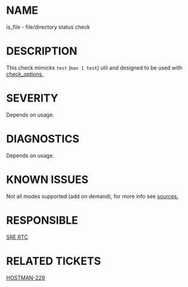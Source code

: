 # NAME

is\_file - file/directory status check

# DESCRIPTION

This check mimicks `test` (`man 1 test`) util and designed to be used with
[check\_options.](https://wiki.yandex-team.ru/sm/juggler/juggler-client/#parametrizacijaproveroknastoroneservera)

# SEVERITY

Depends on usage.

# DIAGNOSTICS

Depends on usage.

# KNOWN ISSUES

Not all modes supported (add on demand), for more info see
[sources.](https://a.yandex-team.ru/arc/trunk/arcadia/infra/rtc/juggler/bundle/checks/is_file/__init__.py)

# RESPONSIBLE

[SRE RTC](https://staff.yandex-team.ru/departments/yandex_mnt_sa_runtime_cross/)

# RELATED TICKETS

[HOSTMAN-229](https://st.yandex-team.ru/HOSTMAN-229)
